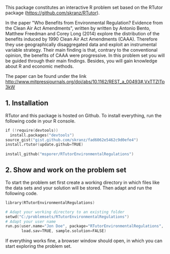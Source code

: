 This package constitutes an interactive R problem set based on the RTutor package (https://github.com/skranz/RTutor). 

In the paper "Who Benefits from Environmental Regulation?
Evidence from the Clean Air Act Amendments", written by written by Antonio Bento, Matthew Freedman and Corey Long (2014) explore the distribution of the benefits induced by 1990 Clean Air Act Amendments (CAAA). Therefore they use geographically disaggregated data and exploit an
instrumental variable strategy. Their main finding is that, contrary to the conventional opinion, the benefits of CAAA were progressive. In this problem set you will be guided through their main findings. Besides, you will gain knowledge about R and economic methods.

The paper can be found under the link http://www.mitpressjournals.org/doi/abs/10.1162/REST_a_00493#.VxTTZlTp3kW

## 1. Installation

RTutor and this package is hosted on Github. To install everything, run the following code in your R console.
```s
if (!require(devtools))
  install.packages("devtools")
source_gist("gist.github.com/skranz/fad6062e5462c9d0efe4")
install.rtutor(update.github=TRUE)
  
install_github("msporer/RTutorEnvironmentalRegulations")
```

## 2. Show and work on the problem set
To start the problem set first create a working directory in which files like the data sets and your solution will be stored. Then adapt and run the following code.
```s
library(RTutorEnvironmentalRegulations)

# Adapt your working directory to an existing folder
setwd("C:/problemsets/RTutorEnvironmentalRegulations")
# Adapt your user name
run.ps(user.name="Jon Doe", package="RTutorEnvironmentalRegulations",
       load.sav=TRUE, sample.solution=FALSE)
```
If everything works fine, a browser window should open, in which you can start exploring the problem set.
